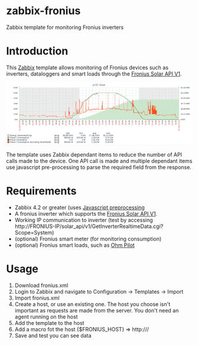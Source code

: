 # zabbix-fronius
Zabbix template for monitoring Fronius inverters

# Introduction
This [Zabbix](https://www.zabbix.com/) template allows monitoring of Fronius devices such as inverters, dataloggers and smart loads through the [Fronius Solar API V1](https://www.fronius.com/en/photovoltaics/products/all-products/system-monitoring/open-interfaces/fronius-solar-api-json-).

![graph of solar usage showing energy used and generated](https://raw.githubusercontent.com/wilsonwaters/zabbix-fronius/master/doc/fronius-graph.png "Example graph")

The template uses Zabbix dependant items to reduce the number of API calls made to the device. One API call is made and multiple dependant items use javascript pre-processing to parse the required field from the response.

# Requirements
* Zabbix 4.2 or greater (uses [Javascript preprocessing](https://blog.zabbix.com/javascript-support-in-item-preprocessing/6901/)
* A fronius inverter which supports the [Fronius Solar API V1](https://www.fronius.com/en/photovoltaics/products/all-products/system-monitoring/open-interfaces/fronius-solar-api-json-).
* Working IP communication to inverter (test by accessing http://FRONIUS-IP/solar_api/v1/GetInverterRealtimeData.cgi?Scope=System)
* (optional) Fronius smart meter (for monitoring consumption)
* (optional) Fronius smart loads, such as [Ohm Pilot](https://www.fronius.com/en/photovoltaics/products/all-products/solutions/fronius-solution-for-heat-generation/fronius-ohmpilot/fronius-ohmpilot)

# Usage
1. Download fronius.xml
1. Login to Zabbix and navigate to Configuration -> Templates -> Import
1. Import fronius.xml
1. Create a host, or use an existing one. The host you choose isn't important as requests are made from the server. You don't need an agent running on the host
1. Add the template to the host
1. Add a macro fot the host {$FRONIUS_HOST} => http://<IP or hostname of inverter>/
1. Save and test you can see data
